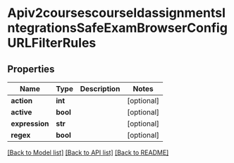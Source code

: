 # Apiv2coursescourseIdassignmentsIntegrationsSafeExamBrowserConfigURLFilterRules

## Properties
Name | Type | Description | Notes
------------ | ------------- | ------------- | -------------
**action** | **int** |  | [optional] 
**active** | **bool** |  | [optional] 
**expression** | **str** |  | [optional] 
**regex** | **bool** |  | [optional] 

[[Back to Model list]](../README.md#documentation-for-models) [[Back to API list]](../README.md#documentation-for-api-endpoints) [[Back to README]](../README.md)

